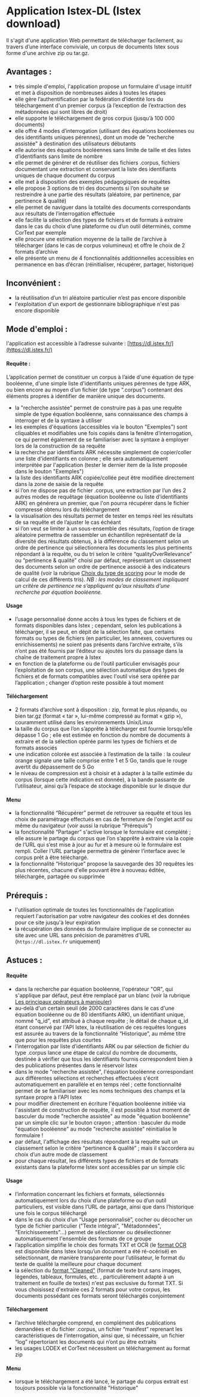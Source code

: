 # Application Istex-DL (Istex download)

Il s'agit d'une application Web permettant de télécharger facilement, au travers d’une interface conviviale, un corpus de documents Istex sous forme d'une archive zip ou tar.gz.

## **Avantages :**

* très simple d'emploi, l'application propose un formulaire d'usage intuitif et met à disposition de nombreuses aides à toutes les étapes
* elle gère l’authentification par la fédération d’identité lors du téléchargement d'un premier corpus (à l’exception de l’extraction des métadonnées qui sont libres de droit)
* elle supporte le téléchargement de gros corpus (jusqu’à 100 000 documents)
* elle offre 4 modes d’interrogation (utilisant des équations booléennes ou des identifiants uniques pérennes), dont un mode de "recherche assistée" à destination des utilisateurs débutants
* elle autorise des équations booléennes sans limite de taille et des listes d’identifiants sans limite de nombre
* elle permet de générer et de réutiliser des fichiers .corpus, fichiers documentant une extraction et conservant la liste des identifiants uniques de chaque document du corpus
* elle met à disposition des exemples pédagogiques de requêtes
* elle propose 3 options de tri des documents si l’on souhaite se restreindre à une partie des résultats (aléatoire, par pertinence, par pertinence & qualité)
* elle permet de naviguer dans la totalité des documents correspondants aux résultats de l’interrogation effectuée
* elle facilite la sélection des types de fichiers et de formats à extraire dans le cas du choix d’une plateforme ou d’un outil déterminés, comme CorText par exemple
* elle procure une estimation moyenne de la taille de l’archive à télécharger (dans le cas de corpus volumineux) et offre le choix de 2 formats d’archive
* elle présente un menu de 4 fonctionnalités additionnelles accessibles en permanence en bas d’écran (réinitialiser, récupérer, partager, historique)

## **Inconvénient :**

* la réutilisation d’un tri aléatoire particulier n’est pas encore disponible
* l'exploitation d'un export de gestionnaire bibliographique n'est pas encore disponible

## **Mode d'emploi :**&#x20;

l'application est accessible à l’adresse suivante : [https://dl.istex.fr/](https://dl.istex.fr/)

#### ‌Requête :  <a href="#mode-demploi-requete" id="mode-demploi-requete"></a>

L’application permet de constituer un corpus à l’aide d'une équation de type booléenne, d'une simple liste d'identifiants uniques pérennes de type ARK, ou bien encore au moyen d’un fichier (de type “.corpus”) contenant des éléments propres à identifier de manière unique des documents.&#x20;

* la "recherche assistée" permet de construire pas à pas une requête simple de type équation booléenne, sans connaissance des champs à interroger et de la syntaxe à utiliser
* les exemples d'équations (accessibles via le bouton "Exemples") sont cliquables et modifiables une fois copiés dans la fenêtre d’interrogation, ce qui permet également de se familiariser avec la syntaxe à employer lors de la construction de sa requête
* la recherche par identifiants ARK nécessite simplement de copier/coller une liste d'identifiants en colonne ; elle sera automatiquement interprétée par l'application (tester le dernier item de la liste proposée dans le bouton "Exemples")
* la liste des identifiants ARK copiée/collée peut être modifiée directement dans la zone de saisie de la requête
* si l’on ne dispose pas de fichier .corpus, une extraction par l’un des 2 autres modes de requêtage (équation booléenne ou liste d’identifiants ARK) en générera un premier, que l'on pourra récupérer dans le fichier compressé obtenu lors du téléchargement
* la visualisation des résultats permet de tester en temps réel les résultats de sa requête et de l’ajuster le cas échéant
* si l’on veut se limiter à un sous-ensemble des résultats, l’option de tirage aléatoire permettra de rassembler un échantillon représentatif de la diversité des résultats obtenus, à la différence du classement selon un ordre de pertinence qui sélectionnera les documents les plus pertinents répondant à la requête, ou du tri selon le critère “qualityOverRelevance” ou “pertinence & qualité” choisi par défaut, représentant un classement des documents selon un ordre de pertinence associé à des indicateurs de qualité (voir la rubrique [Choix du type de scoring](../../api/results/scoring.md) pour le mode de calcul de ces différents tris). _NB : les modes de classement impliquant un critère de pertinence ne s’appliquent qu’aux résultats d’une recherche par équation booléenne._

#### Usage <a href="#mode-demploi-usage" id="mode-demploi-usage"></a>

* l’usage personnalisé donne accès à tous les types de fichiers et de formats disponibles dans Istex ; cependant, selon les publications à télécharger, il se peut, en dépit de la sélection faite, que certains formats ou types de fichiers (en particulier, les annexes, couvertures ou enrichissements) ne soient pas présents dans l’archive extraite, s’ils n’ont pas été fournis par l’éditeur ou ajoutés lors du passage dans la chaîne de traitement propre à Istex
* en fonction de la plateforme ou de l’outil particulier envisagés pour l’exploitation de son corpus, une sélection automatique des types de fichiers et de formats compatibles avec l'outil visé sera opérée par l’application ; changer d’option reste possible à tout moment

#### Téléchargement&#xD; <a href="#mode-demploi-telechargement" id="mode-demploi-telechargement"></a>

* 2 formats d’archive sont à disposition : zip, format le plus répandu, ou bien tar.gz (format « tar », lui-même compressé au format « gzip »), couramment utilisé dans les environnements Unix/Linux
* la taille du corpus que l’on s’apprête à télécharger est fournie lorsqu’elle dépasse 1 Go ; elle est estimée en fonction du nombre de documents à extraire et de la sélection opérée parmi les types de fichiers et de formats associés
* une indication colorée est associée à l’estimation de la taille : la couleur orange signale une taille comprise entre 1 et 5 Go, tandis que le rouge avertit du dépassement de 5 Go
* le niveau de compression est à choisir et à adapter à la taille estimée du corpus (lorsque cette indication est donnée), à la bande passante de l’utilisateur, ainsi qu’à l’espace de stockage disponible sur le disque dur

#### Menu&#xD; <a href="#mode-demploi-menu" id="mode-demploi-menu"></a>

* la fonctionnalité “Récupérer” permet de retrouver sa requête et tous les choix de paramétrage effectués en cas de fermeture de l'onglet actif ou même du navigateur (voir aussi la rubrique “Prérequis”)
* la fonctionnalité “Partager” s'active lorsque le formulaire est complété ; elle assure le partage du corpus que l’on s’apprête à extraire via la copie de l’URL qui s’est mise à jour au fur et à mesure où le formulaire est rempli. Coller l’URL partagée permettra de générer l’interface avec le corpus prêt à être téléchargé.&#x20;
* la fonctionnalité “Historique” propose la sauvegarde des 30 requêtes les plus récentes, chacune d'elle pouvant être à nouveau éditée, téléchargée, partagée ou supprimée

## **Prérequis :**

* l'utilisation optimale de toutes les fonctionnalités de l'application requiert l'autorisation par votre navigateur des cookies et des données pour ce site jusqu'à leur expiration&#x20;
* la récupération des données du formulaire implique de se connecter au site avec une URL sans précision de paramètres d'URL (`https://dl.istex.fr` uniquement)

## **Astuces :**&#x20;

#### Requête&#xD; <a href="#astuces-requete" id="astuces-requete"></a>

* dans la recherche par équation booléenne, l'opérateur "OR", qui s'applique par défaut, peut être remplacé par un blanc (voir la rubrique [Les principaux opérateurs à manipuler](../requetage/operateurs.md))
* au-delà d'un certain seuil (de 2000 caractères dans le cas d'une équation booléenne ou de 80 identifiants ARK), un identifiant unique, nommé "q\_id", est attribué à chaque requête ; le détail de chaque q\_id étant conservé  &#x20;par l'API Istex, la réutilisation de ces requêtes longues est assurée au travers de la fonctionnalité “Historique”, au même titre que pour les requêtes plus courtes
* l’interrogation par liste d’identifiants ARK ou par sélection de fichier du type .corpus lance une étape de calcul du nombre de documents, destinée à vérifier que tous les identifiants fournis correspondent bien à des publications présentes dans le réservoir Istex
* dans le mode "recherche assistée", l'équation booléenne correspondant aux différentes sélections et recherches effectuées s'écrit automatiquement en parallèle et en temps réel ; cette fonctionnalité permet de se familiariser avec les noms techniques des champs et la syntaxe propre à l'API Istex
* pour modifier directement en écriture l'équation booléenne initiée via l'assistant de construction de requête, il est possible à tout moment de basculer du mode "recherche assistée" au mode "équation booléenne" par un simple clic sur le bouton crayon ; attention : basculer du mode "équation booléenne" au mode "recherche assistée" réinitialise le formulaire !
* par défaut, l'affichage des résultats répondant à la requête suit un classement selon le critère “pertinence & qualité” ; mais il s’accordera au choix d’un autre mode de classement
* pour chaque résultat, les différents types de fichiers et de formats existants dans la plateforme Istex sont accessibles par un simple clic

#### Usage <a href="#astuces-usage" id="astuces-usage"></a>

* l’information concernant les fichiers et formats, sélectionnés automatiquement lors du choix d’une plateforme ou d’un outil particuliers, est visible dans l’URL de partage, ainsi que dans l’historique une fois le corpus téléchargé
* dans le cas du choix d’un “Usage personnalisé”, cocher ou décocher un type de fichier particulier ("Texte intégral", "Métadonnées", "Enrichissements"...) permet de sélectionner ou désélectionner automatiquement l'ensemble des formats de ce groupe
* l’application simplifie le choix des formats TXT et OCR (le [format OCR](../annexes/liste-des-formats.md#o-ocr-optical-character-recognition-reconnaissance-optique-de-caracteres) est disponible dans Istex lorsqu’un document a été ré-océrisé) en sélectionnant, de manière transparente pour l’utilisateur, le format du texte de qualité la meilleure pour chaque document
* la sélection du [format "Cleaned"](https://doc.istex.fr/tdm/annexes/liste-des-formats.html#o-cleaned-nettoy%C3%A9) (format de texte brut sans images, légendes, tableaux, formules, etc. , particulièrement adapté à un traitement en fouille de textes) n'est pas exclusive du format TXT. Si vous choisissez d'extraire ces 2 formats pour votre corpus, les documents possédant ces formats seront téléchargés conjointement&#x20;

#### Téléchargement&#xD; <a href="#astuces-telechargement" id="astuces-telechargement"></a>

* l’archive téléchargée comprend, en complément des publications demandées et du fichier .corpus, un fichier “manifest” reprenant les caractéristiques de l’interrogation, ainsi que, si nécessaire, un fichier “log” répertoriant les documents qui n’ont pu être extraits
* les usages LODEX et CorText nécessitent un téléchargement au format zip

#### Menu&#xD; <a href="#astuces-menu" id="astuces-menu"></a>

*   lorsque le téléchargement a été lancé, le partage du corpus extrait est toujours possible via la fonctionnalité "Historique"

    &#x20;&#x20;

